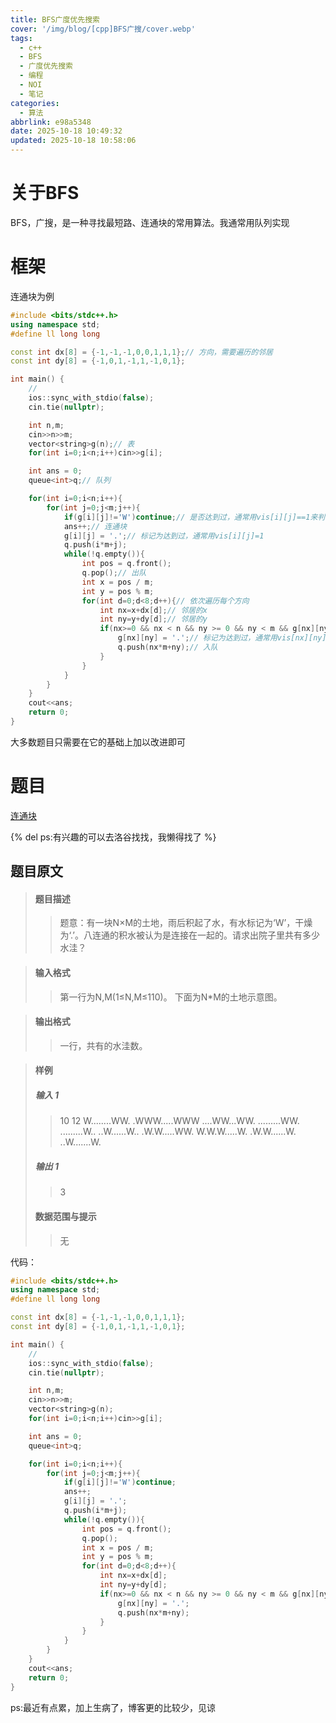 ```yaml
---
title: BFS广度优先搜索
cover: '/img/blog/[cpp]BFS广搜/cover.webp'
tags:
  - c++
  - BFS
  - 广度优先搜索
  - 编程
  - NOI
  - 笔记
categories:
  - 算法
abbrlink: e98a5348
date: 2025-10-18 10:49:32
updated: 2025-10-18 10:58:06
---
```


# 关于BFS

BFS，广搜，是一种寻找最短路、连通块的常用算法。我通常用队列实现

# 框架

连通块为例

```cpp
#include <bits/stdc++.h>
using namespace std;
#define ll long long

const int dx[8] = {-1,-1,-1,0,0,1,1,1};// 方向，需要遍历的邻居
const int dy[8] = {-1,0,1,-1,1,-1,0,1};

int main() {
    // 
    ios::sync_with_stdio(false);
    cin.tie(nullptr);

    int n,m;
    cin>>n>>m;
    vector<string>g(n);// 表
    for(int i=0;i<n;i++)cin>>g[i];

    int ans = 0;
    queue<int>q;// 队列

    for(int i=0;i<n;i++){
        for(int j=0;j<m;j++){
            if(g[i][j]!='W')continue;// 是否达到过，通常用vis[i][j]==1来判断
            ans++;// 连通块
            g[i][j] = '.';// 标记为达到过，通常用vis[i][j]=1
            q.push(i*m+j);
            while(!q.empty()){
                int pos = q.front();
                q.pop();// 出队
                int x = pos / m;
                int y = pos % m;
                for(int d=0;d<8;d++){// 依次遍历每个方向
                    int nx=x+dx[d];// 邻居的x
                    int ny=y+dy[d];// 邻居的y
                    if(nx>=0 && nx < n && ny >= 0 && ny < m && g[nx][ny] == 'W'){// 判断该节点的每个需遍历邻居是否符合要求（存在且未达到）
                        g[nx][ny] = '.';// 标记为达到过，通常用vis[nx][ny]=1
                        q.push(nx*m+ny);// 入队
                    }
                }
            }
        }
    }
    cout<<ans;
    return 0;
}
```

大多数题目只需要在它的基础上加以改进即可

# 题目

[连通块](http://180.76.190.156/contest/402/problem/1)

{% del ps:有兴趣的可以去洛谷找找，我懒得找了 %}

## 题目原文

>#### 题目描述
>>题意：有一块N×M的土地，雨后积起了水，有水标记为‘W’，干燥为‘.’。八连通的积水被认为是连接在一起的。请求出院子里共有多少水洼？

>#### 输入格式
>>第一行为N,M(1≤N,M≤110)。
>>下面为N*M的土地示意图。

>#### 输出格式
>>一行，共有的水洼数。

>#### 样例
>##### 输入 1
>>10 12
>>W........WW.
>>.WWW.....WWW
>>....WW...WW.
>>.........WW.
>>.........W..
>>..W......W..
>>.W.W.....WW.
>>W.W.W.....W.
>>.W.W......W.
>>..W.......W.
>##### 输出 1
>>3
>#### 数据范围与提示
>>无

代码：

```cpp
#include <bits/stdc++.h>
using namespace std;
#define ll long long

const int dx[8] = {-1,-1,-1,0,0,1,1,1};
const int dy[8] = {-1,0,1,-1,1,-1,0,1};

int main() {
    // 
    ios::sync_with_stdio(false);
    cin.tie(nullptr);

    int n,m;
    cin>>n>>m;
    vector<string>g(n);
    for(int i=0;i<n;i++)cin>>g[i];

    int ans = 0;
    queue<int>q;

    for(int i=0;i<n;i++){
        for(int j=0;j<m;j++){
            if(g[i][j]!='W')continue;
            ans++;
            g[i][j] = '.';
            q.push(i*m+j);
            while(!q.empty()){
                int pos = q.front();
                q.pop();
                int x = pos / m;
                int y = pos % m;
                for(int d=0;d<8;d++){
                    int nx=x+dx[d];
                    int ny=y+dy[d];
                    if(nx>=0 && nx < n && ny >= 0 && ny < m && g[nx][ny] == 'W'){
                        g[nx][ny] = '.';
                        q.push(nx*m+ny);
                    }
                }
            }
        }
    }
    cout<<ans;
    return 0;
}
```

ps:最近有点累，加上生病了，博客更的比较少，见谅